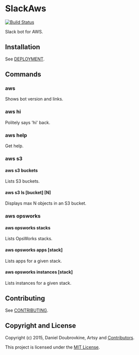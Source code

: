 SlackAws
========

[![Build Status](https://travis-ci.org/dblock/slack-aws.png)](https://travis-ci.org/dblock/slack-aws)

Slack bot for AWS.

## Installation

See [DEPLOYMENT](DEPLOYMENT.md).

## Commands

### aws

Shows bot version and links.

### aws hi

Politely says 'hi' back.

### aws help

Get help.

### aws s3

#### aws s3 buckets

Lists S3 buckets.

#### aws s3 ls [bucket] [N]

Displays max N objects in an S3 bucket.

### aws opsworks

#### aws opsworks stacks

Lists OpsWorks stacks.

#### aws opsworks apps [stack]

Lists apps for a given stack.

#### aws opsworks instances [stack]

Lists instances for a given stack.

## Contributing

See [CONTRIBUTING](CONTRIBUTING.md).

## Copyright and License

Copyright (c) 2015, Daniel Doubrovkine, Artsy and [Contributors](CHANGELOG.md).

This project is licensed under the [MIT License](LICENSE.md).
